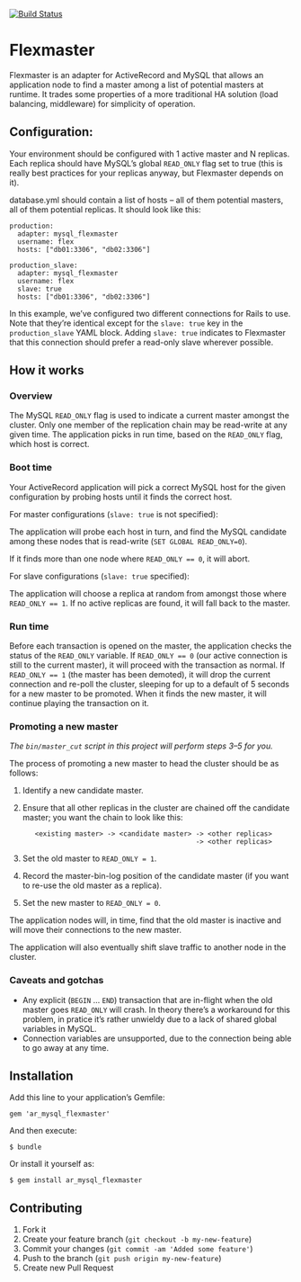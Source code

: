 [![Build Status](https://travis-ci.org/zendesk/ar_mysql_flexmaster.svg?branch=master)](https://travis-ci.org/zendesk/ar_mysql_flexmaster)

# Flexmaster

Flexmaster is an adapter for ActiveRecord and MySQL that allows an application
node to find a master among a list of potential masters at runtime. It trades
some properties of a more traditional HA solution (load balancing, middleware)
for simplicity of operation.

## Configuration:

Your environment should be configured with 1 active master and N replicas. Each
replica should have MySQL’s global `READ_ONLY` flag set to true (this is really
best practices for your replicas anyway, but Flexmaster depends on it).

database.yml should contain a list of hosts – all of them potential masters, all
of them potential replicas. It should look like this:

```
production:
  adapter: mysql_flexmaster
  username: flex
  hosts: ["db01:3306", "db02:3306"]

production_slave:
  adapter: mysql_flexmaster
  username: flex
  slave: true
  hosts: ["db01:3306", "db02:3306"]
```

In this example, we’ve configured two different connections for Rails to use.
Note that they’re identical except for the `slave: true` key in the
`production_slave` YAML block. Adding `slave: true` indicates to Flexmaster that
this connection should prefer a read-only slave wherever possible.

## How it works

### Overview

The MySQL `READ_ONLY` flag is used to indicate a current master amongst the
cluster. Only one member of the replication chain may be read-write at any given
time. The application picks in run time, based on the `READ_ONLY` flag, which
host is correct.

### Boot time

Your ActiveRecord application will pick a correct MySQL host for the given
configuration by probing hosts until it finds the correct host.

For master configurations (`slave: true` is not specified):

The application will probe each host in turn, and find the MySQL candidate among
these nodes that is read-write (`SET GLOBAL READ_ONLY=0`).

If it finds more than one node where `READ_ONLY == 0`, it will abort.

For slave configurations (`slave: true` specified):

The application will choose a replica at random from amongst those where
`READ_ONLY == 1`. If no active replicas are found, it will fall back to the
master.

### Run time

Before each transaction is opened on the master, the application checks the
status of the `READ_ONLY` variable. If `READ_ONLY == 0` (our active connection
is still to the current master), it will proceed with the transaction as normal.
If `READ_ONLY == 1` (the master has been demoted), it will drop the current
connection and re-poll the cluster, sleeping for up to a default of 5 seconds
for a new master to be promoted. When it finds the new master, it will continue
playing the transaction on it.

### Promoting a new master

*The `bin/master_cut` script in this project will perform steps 3–5 for you.*

The process of promoting a new master to head the cluster should be as follows:

1. Identify a new candidate master.
1. Ensure that all other replicas in the cluster are chained off the candidate
   master; you want the chain to look like this:

   ```
      <existing master> -> <candidate master> -> <other replicas>
                                              -> <other replicas>

   ```
1. Set the old master to `READ_ONLY = 1`.
1. Record the master-bin-log position of the candidate master (if you want to
   re-use the old master as a replica).
1. Set the new master to `READ_ONLY = 0`.

The application nodes will, in time, find that the old master is inactive and
will move their connections to the new master.

The application will also eventually shift slave traffic to another node in the
cluster.

### Caveats and gotchas

- Any explicit (`BEGIN` … `END`) transaction that are in-flight when the old
  master goes `READ_ONLY` will crash. In theory there’s a workaround for this
  problem, in pratice it’s rather unwieldy due to a lack of shared global
  variables in MySQL.
- Connection variables are unsupported, due to the connection being able to go
  away at any time.

## Installation

Add this line to your application’s Gemfile:

    gem 'ar_mysql_flexmaster'

And then execute:

    $ bundle

Or install it yourself as:

    $ gem install ar_mysql_flexmaster

## Contributing

1. Fork it
2. Create your feature branch (`git checkout -b my-new-feature`)
3. Commit your changes (`git commit -am 'Added some feature'`)
4. Push to the branch (`git push origin my-new-feature`)
5. Create new Pull Request
